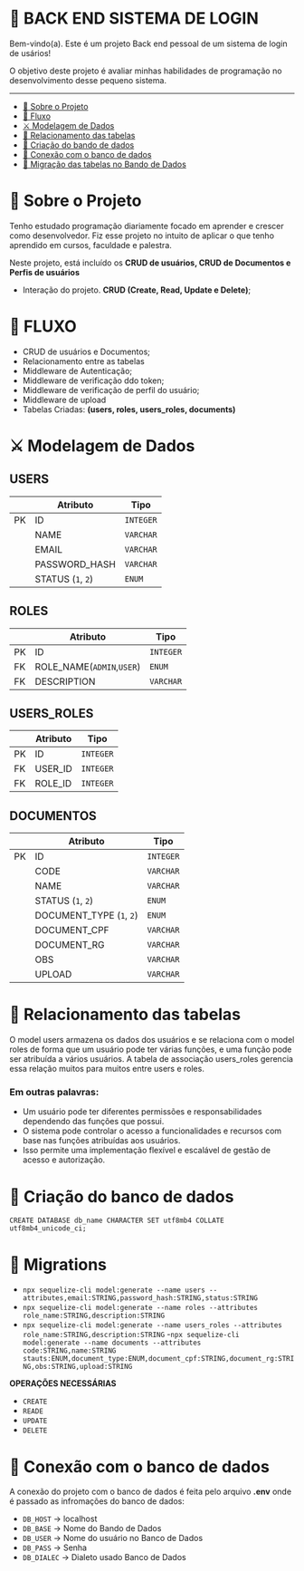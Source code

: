 # 🚀 BACK END SISTEMA DE LOGIN

Bem-vindo(a). Este é um projeto Back end pessoal de um sistema de login de usários!

O objetivo deste projeto é avaliar minhas habilidades de programação no desenvolvimento desse pequeno sistema.

---

- [🧠 Sobre o Projeto](#-sobre-o-projeto)
- [🚰 Fluxo](#fluxo)
- [⚔️ Modelagem de Dados](#️modelagem-de-dados)
- [📓 Relacionamento das tabelas](#relacionamento-das-tabelas)
- [📓 Criação do bando de dados](#criação-do-banco-de-dados)
- [📓 Conexão com o banco de dados](#conexão-com-o-banco-de-dados)
- [📓 Migração das tabelas no Bando de Dados](#migração-das-tabelas-no-bando-de-dados)

# 🧠 Sobre o Projeto

Tenho estudado programação diariamente focado em aprender e crescer como desenvolvedor.
Fiz esse projeto no intuito de aplicar o que tenho aprendido em cursos, faculdade e palestra.

Neste projeto, está incluído os **CRUD de usuários, CRUD de Documentos e Perfis de usuários**

- Interação do projeto. **CRUD (Create, Read, Update e Delete)**;

# 🚰 FLUXO

- CRUD de usuários e Documentos;
- Relacionamento entre as tabelas
- Middleware de Autenticação;
- Middleware de verificação ddo token;
- Middleware de verificação de perfil do usuário;
- Middleware de upload
- Tabelas Criadas: **(users, roles, users_roles, documents)**

# ⚔️ Modelagem de Dados

## USERS

|     | Atributo          | Tipo      |
| --- | ----------------- | --------- |
| PK  | ID                | `INTEGER` |
|     | NAME              | `VARCHAR` |
|     | EMAIL             | `VARCHAR` |
|     | PASSWORD_HASH     | `VARCHAR` |
|     | STATUS (`1`, `2`) | `ENUM`    |

## ROLES

|     | Atributo                  | Tipo      |
| --- | ------------------------- | --------- |
| PK  | ID                        | `INTEGER` |
| FK  | ROLE_NAME(`ADMIN`,`USER`) | `ENUM`    |
| FK  | DESCRIPTION               | `VARCHAR` |

## USERS_ROLES

|     | Atributo | Tipo      |
| --- | -------- | --------- |
| PK  | ID       | `INTEGER` |
| FK  | USER_ID  | `INTEGER` |
| FK  | ROLE_ID  | `INTEGER` |

## DOCUMENTOS

|     | Atributo                 | Tipo      |
| --- | ------------------------ | --------- |
| PK  | ID                       | `INTEGER` |
|     | CODE                     | `VARCHAR` |
|     | NAME                     | `VARCHAR` |
|     | STATUS (`1`, `2`)        | `ENUM`    |
|     | DOCUMENT_TYPE (`1`, `2`) | `ENUM`    |
|     | DOCUMENT_CPF             | `VARCHAR` |
|     | DOCUMENT_RG              | `VARCHAR` |
|     | OBS                      | `VARCHAR` |
|     | UPLOAD                   | `VARCHAR` |

# 📓 Relacionamento das tabelas

O model users armazena os dados dos usuários e se relaciona com o model roles de forma que um usuário pode ter várias funções, e uma função pode ser atribuída a vários usuários. A tabela de associação users_roles gerencia essa relação muitos para muitos entre users e roles.

### Em outras palavras:

- Um usuário pode ter diferentes permissões e responsabilidades dependendo das funções que possui.
- O sistema pode controlar o acesso a funcionalidades e recursos com base nas funções atribuídas aos usuários.
- Isso permite uma implementação flexível e escalável de gestão de acesso e autorização.

# 📓 Criação do banco de dados

`CREATE DATABASE db_name CHARACTER SET utf8mb4 COLLATE utf8mb4_unicode_ci;`

# 📓 Migrations

- `npx sequelize-cli model:generate --name users --attributes,email:STRING,password_hash:STRING,status:STRING`
- `npx sequelize-cli model:generate --name roles --attributes role_name:STRING,description:STRING`
- `npx sequelize-cli model:generate --name users_roles --attributes role_name:STRING,description:STRING` -`npx sequelize-cli model:generate --name documents --attributes code:STRING,name:STRING stauts:ENUM,document_type:ENUM,document_cpf:STRING,document_rg:STRING,obs:STRING,upload:STRING`

**OPERAÇÕES NECESSÁRIAS**

- `CREATE`
- `READE`
- `UPDATE`
- `DELETE`

# 📓 Conexão com o banco de dados

A conexão do projeto com o banco de dados é feita pelo arquivo **.env** onde é passado as infromações do banco de dados:

- `DB_HOST` -> localhost
- `DB_BASE` -> Nome do Bando de Dados
- `DB_USER` -> Nome do usuário no Banco de Dados
- `DB_PASS` -> Senha
- `DB_DIALEC` -> Dialeto usado Banco de Dados

##
